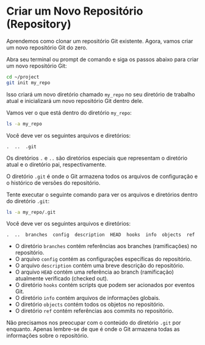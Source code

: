 # Criar um Novo Repositório (Repository)

Aprendemos como clonar um repositório Git existente. Agora, vamos criar um novo repositório Git do zero.

Abra seu terminal ou prompt de comando e siga os passos abaixo para criar um novo repositório Git:

```bash
cd ~/project
git init my_repo
```

Isso criará um novo diretório chamado `my_repo` no seu diretório de trabalho atual e inicializará um novo repositório Git dentro dele.

Vamos ver o que está dentro do diretório `my_repo`:

```bash
ls -a my_repo
```

Você deve ver os seguintes arquivos e diretórios:

```plaintext
.  ..  .git
```

Os diretórios `.` e `..` são diretórios especiais que representam o diretório atual e o diretório pai, respectivamente.

O diretório `.git` é onde o Git armazena todos os arquivos de configuração e o histórico de versões do repositório.

Tente executar o seguinte comando para ver os arquivos e diretórios dentro do diretório `.git`:

```bash
ls -a my_repo/.git
```

Você deve ver os seguintes arquivos e diretórios:

```plaintext
.  ..  branches  config  description  HEAD  hooks  info  objects  ref
```

- O diretório `branches` contém referências aos branches (ramificações) no repositório.
- O arquivo `config` contém as configurações específicas do repositório.
- O arquivo `description` contém uma breve descrição do repositório.
- O arquivo `HEAD` contém uma referência ao branch (ramificação) atualmente verificado (checked out).
- O diretório `hooks` contém scripts que podem ser acionados por eventos Git.
- O diretório `info` contém arquivos de informações globais.
- O diretório `objects` contém todos os objetos no repositório.
- O diretório `ref` contém referências aos commits no repositório.

Não precisamos nos preocupar com o conteúdo do diretório `.git` por enquanto. Apenas lembre-se de que é onde o Git armazena todas as informações sobre o repositório.
